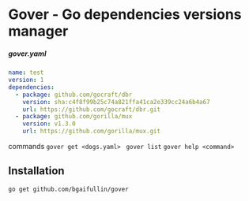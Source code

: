 # Gover - Go dependencies versions manager

##### gover.yaml

```yaml
name: test
version: 1
dependencies:
  - package: github.com/gocraft/dbr
    version: sha:c4f8f99b25c74a821ffa41ca2e339cc24a6b4a67
    url: https://github.com/gocraft/dbr.git
  - package: github.com/gorilla/mux
    version: v1.3.0
    url: https://github.com/gorilla/mux.git
```

commands
```gover get <dogs.yaml> ```
```gover list```
```gover help <command>```

## Installation

```
go get github.com/bgaifullin/gover
```
